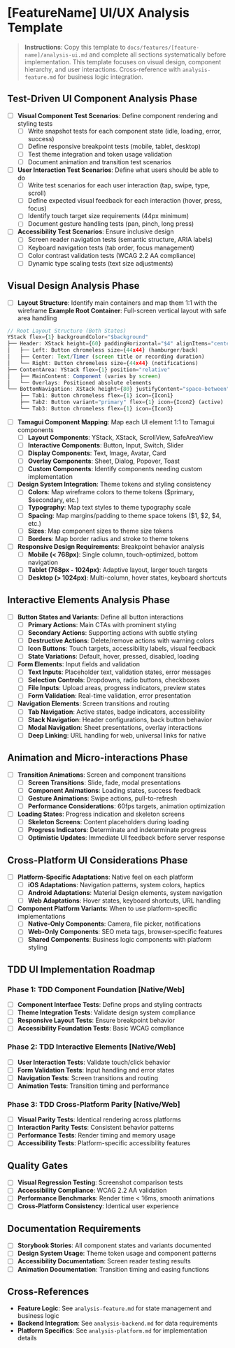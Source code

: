 # [FeatureName] UI/UX Analysis Template

> **Instructions**: Copy this template to `docs/features/[feature-name]/analysis-ui.md` and complete all sections systematically before implementation. This template focuses on visual design, component hierarchy, and user interactions. Cross-reference with `analysis-feature.md` for business logic integration.

## Test-Driven UI Component Analysis Phase
- [ ] **Visual Component Test Scenarios**: Define component rendering and styling tests
  - [ ] Write snapshot tests for each component state (idle, loading, error, success)
  - [ ] Define responsive breakpoint tests (mobile, tablet, desktop)
  - [ ] Test theme integration and token usage validation
  - [ ] Document animation and transition test scenarios
- [ ] **User Interaction Test Scenarios**: Define what users should be able to do
  - [ ] Write test scenarios for each user interaction (tap, swipe, type, scroll)
  - [ ] Define expected visual feedback for each interaction (hover, press, focus)
  - [ ] Identify touch target size requirements (44px minimum)
  - [ ] Document gesture handling tests (pan, pinch, long press)
- [ ] **Accessibility Test Scenarios**: Ensure inclusive design
  - [ ] Screen reader navigation tests (semantic structure, ARIA labels)
  - [ ] Keyboard navigation tests (tab order, focus management)
  - [ ] Color contrast validation tests (WCAG 2.2 AA compliance)
  - [ ] Dynamic type scaling tests (text size adjustments)

## Visual Design Analysis Phase
- [ ] **Layout Structure**: Identify main containers and map them 1:1 with the wireframe
**Example Root Container**: Full-screen vertical layout with safe area handling
```typescript
// Root Layout Structure (Both States)
YStack flex={1} backgroundColor="$background"
├── Header: XStack height={60} paddingHorizontal="$4" alignItems="center"
│   ├── Left: Button chromeless size={44x44} (hamburger/back)
│   ├── Center: Text/Timer (screen title or recording duration)
│   └── Right: Button chromeless size={44x44} (notifications)
├── ContentArea: YStack flex={1} position="relative"
│   ├── MainContent: Component (varies by screen)
│   └── Overlays: Positioned absolute elements
└── BottomNavigation: XStack height={80} justifyContent="space-between"
    ├── Tab1: Button chromeless flex={1} icon={Icon1}
    ├── Tab2: Button variant="primary" flex={1} icon={Icon2} (active)
    └── Tab3: Button chromeless flex={1} icon={Icon3}
```

- [ ] **Tamagui Component Mapping**: Map each UI element 1:1 to Tamagui components
  - [ ] **Layout Components**: YStack, XStack, ScrollView, SafeAreaView
  - [ ] **Interactive Components**: Button, Input, Switch, Slider
  - [ ] **Display Components**: Text, Image, Avatar, Card
  - [ ] **Overlay Components**: Sheet, Dialog, Popover, Toast
  - [ ] **Custom Components**: Identify components needing custom implementation

- [ ] **Design System Integration**: Theme tokens and styling consistency
  - [ ] **Colors**: Map wireframe colors to theme tokens ($primary, $secondary, etc.)
  - [ ] **Typography**: Map text styles to theme typography scale
  - [ ] **Spacing**: Map margins/padding to theme space tokens ($1, $2, $4, etc.)
  - [ ] **Sizes**: Map component sizes to theme size tokens
  - [ ] **Borders**: Map border radius and stroke to theme tokens

- [ ] **Responsive Design Requirements**: Breakpoint behavior analysis
  - [ ] **Mobile (< 768px)**: Single column, touch-optimized, bottom navigation
  - [ ] **Tablet (768px - 1024px)**: Adaptive layout, larger touch targets
  - [ ] **Desktop (> 1024px)**: Multi-column, hover states, keyboard shortcuts

## Interactive Elements Analysis Phase
- [ ] **Button States and Variants**: Define all button interactions
  - [ ] **Primary Actions**: Main CTAs with prominent styling
  - [ ] **Secondary Actions**: Supporting actions with subtle styling
  - [ ] **Destructive Actions**: Delete/remove actions with warning colors
  - [ ] **Icon Buttons**: Touch targets, accessibility labels, visual feedback
  - [ ] **State Variations**: Default, hover, pressed, disabled, loading

- [ ] **Form Elements**: Input fields and validation
  - [ ] **Text Inputs**: Placeholder text, validation states, error messages
  - [ ] **Selection Controls**: Dropdowns, radio buttons, checkboxes
  - [ ] **File Inputs**: Upload areas, progress indicators, preview states
  - [ ] **Form Validation**: Real-time validation, error presentation

- [ ] **Navigation Elements**: Screen transitions and routing
  - [ ] **Tab Navigation**: Active states, badge indicators, accessibility
  - [ ] **Stack Navigation**: Header configurations, back button behavior
  - [ ] **Modal Navigation**: Sheet presentations, overlay interactions
  - [ ] **Deep Linking**: URL handling for web, universal links for native

## Animation and Micro-interactions Phase
- [ ] **Transition Animations**: Screen and component transitions
  - [ ] **Screen Transitions**: Slide, fade, modal presentations
  - [ ] **Component Animations**: Loading states, success feedback
  - [ ] **Gesture Animations**: Swipe actions, pull-to-refresh
  - [ ] **Performance Considerations**: 60fps targets, animation optimization

- [ ] **Loading States**: Progress indication and skeleton screens
  - [ ] **Skeleton Screens**: Content placeholders during loading
  - [ ] **Progress Indicators**: Determinate and indeterminate progress
  - [ ] **Optimistic Updates**: Immediate UI feedback before server response

## Cross-Platform UI Considerations Phase
- [ ] **Platform-Specific Adaptations**: Native feel on each platform
  - [ ] **iOS Adaptations**: Navigation patterns, system colors, haptics
  - [ ] **Android Adaptations**: Material Design elements, system navigation
  - [ ] **Web Adaptations**: Hover states, keyboard shortcuts, URL handling

- [ ] **Component Platform Variants**: When to use platform-specific implementations
  - [ ] **Native-Only Components**: Camera, file picker, notifications
  - [ ] **Web-Only Components**: SEO meta tags, browser-specific features
  - [ ] **Shared Components**: Business logic components with platform styling

## TDD UI Implementation Roadmap

### Phase 1: TDD Component Foundation [Native/Web]
- [ ] **Component Interface Tests**: Define props and styling contracts
- [ ] **Theme Integration Tests**: Validate design system compliance
- [ ] **Responsive Layout Tests**: Ensure breakpoint behavior
- [ ] **Accessibility Foundation Tests**: Basic WCAG compliance

### Phase 2: TDD Interactive Elements [Native/Web]
- [ ] **User Interaction Tests**: Validate touch/click behavior
- [ ] **Form Validation Tests**: Input handling and error states
- [ ] **Navigation Tests**: Screen transitions and routing
- [ ] **Animation Tests**: Transition timing and performance

### Phase 3: TDD Cross-Platform Parity [Native/Web]
- [ ] **Visual Parity Tests**: Identical rendering across platforms
- [ ] **Interaction Parity Tests**: Consistent behavior patterns
- [ ] **Performance Tests**: Render timing and memory usage
- [ ] **Accessibility Tests**: Platform-specific accessibility features

## Quality Gates
- [ ] **Visual Regression Testing**: Screenshot comparison tests
- [ ] **Accessibility Compliance**: WCAG 2.2 AA validation
- [ ] **Performance Benchmarks**: Render time < 16ms, smooth animations
- [ ] **Cross-Platform Consistency**: Identical user experience

## Documentation Requirements
- [ ] **Storybook Stories**: All component states and variants documented
- [ ] **Design System Usage**: Theme token usage and component patterns
- [ ] **Accessibility Documentation**: Screen reader testing results
- [ ] **Animation Documentation**: Transition timing and easing functions

## Cross-References
- **Feature Logic**: See `analysis-feature.md` for state management and business logic
- **Backend Integration**: See `analysis-backend.md` for data requirements
- **Platform Specifics**: See `analysis-platform.md` for implementation details
